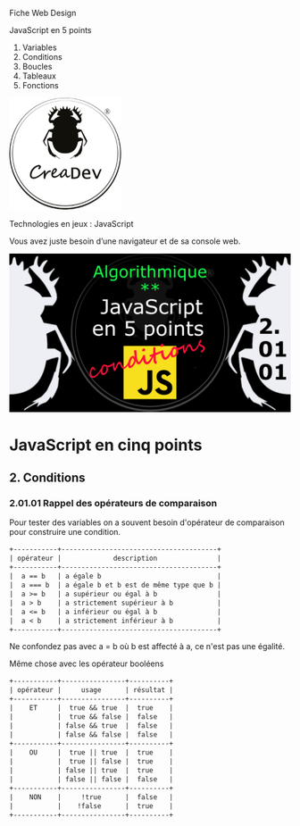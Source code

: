 Fiche Web Design

JavaScript en 5 points
1.  Variables
2.  Conditions
3.  Boucles
4.  Tableaux
5.  Fonctions

[![CreaDev](../images/logo-creadev-210207-R-200.png)](http://www.creadev.ninja/)

Technologies en jeux : JavaScript

Vous avez juste besoin d’une navigateur et de sa console web.

[![Le modulo en JavaScript](../images/JS-en-5-pts-02-01-01_operateur.png)](https://www.youtube.com/watch?v=W9KlTvff32s)

# JavaScript en cinq points
## 2. Conditions
### 2.01.01 Rappel des opérateurs de comparaison

Pour tester des variables on a souvent besoin d'opérateur de comparaison pour construire une condition. 

    +-----------+---------------------------------------+
    | opérateur |             description               |
    +-----------+---------------------------------------+
    |  a == b   | a égale b                             |
    |  a === b  | a égale b et b est de même type que b |
    |  a >= b   | a supérieur ou égal à b               |
    |  a > b    | a strictement supérieur à b           |
    |  a <= b   | a inférieur ou égal à b               |
    |  a < b    | a strictement inférieur à b           |
    +-----------+---------------------------------------+

Ne confondez pas avec a = b où b est affecté à a, ce n'est pas une égalité. 

Même chose avec les opérateur booléens

    +-----------+----------------+----------+
    | opérateur |     usage      | résultat |
    +-----------+----------------+----------+
    |    ET     |  true && true  |  true    |
    |           |  true && false |  false   |
    |           | false && true  |  false   |
    |           | false && false |  false   |
    +-----------+----------------+----------+
    |    OU     |  true || true  |  true    |
    |           |  true || false |  true    |
    |           | false || true  |  true    |
    |           | false || false |  false   |
    +-----------+----------------+----------+
    |    NON    |     !true      |  false   |
    |           |    !false      |  true    |
    +-----------+----------------+----------+

